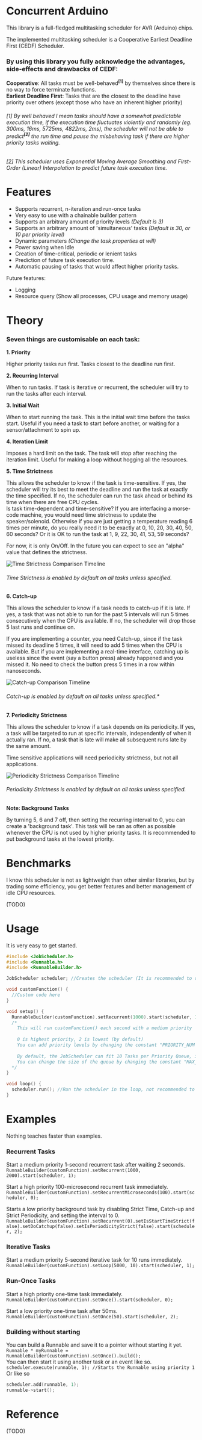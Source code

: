 # Concurrent Arduino
This library is a full-fledged multitasking scheduler for AVR (Arduino) chips.  

The implemented multitasking scheduler is a Cooperative Earliest Deadline First (CEDF) Scheduler.  

### By using this library you fully acknowledge the advantages, side-effects and drawbacks of CEDF:  
**Cooperative**: All tasks must be well-behaved<sup>**[1]**</sup> by themselves since there is no way to force terminate functions.  
**Earliest Deadline First**: Tasks that are the closest to the deadline have priority over others (except those who have an inherent higher priority)  

###### [1] *By well behaved I mean tasks should have a somewhat predictable execution time, if the execution time fluctuates violently and randomly (eg. 300ms, 16ms, 5725ms, 4822ms, 2ms), the scheduler will not be able to predict*<sup>**[2]**</sup> *the run time and pause the misbehaving task if there are higher priority tasks waiting.*  
###### [2] *This scheduler uses Exponential Moving Average Smoothing and First-Order (Linear) Interpolation to predict future task execution time.*

# Features

* Supports recurrent, n-iteration and run-once tasks
* Very easy to use with a chainable builder pattern
* Supports an arbitrary amount of priority levels *(Default is 3)*
* Supports an arbitrary amount of 'simultaneous' tasks *(Default is 30, or 10 per priority level)*
* Dynamic parameters *(Change the task properties at will)*
* Power saving when Idle
* Creation of time-critical, periodic or lenient tasks
* Prediction of future task execution time.
* Automatic pausing of tasks that would affect higher priority tasks.

Future features:

* Logging
* Resource query (Show all processes, CPU usage and memory usage)

# Theory

### Seven things are customisable on each task:

**1. Priority**

   Higher priority tasks run first. Tasks closest to the deadline run first.

**2. Recurring Interval**

   When to run tasks. If task is iterative or recurrent, the scheduler will try to run the tasks after each interval.

**3. Initial Wait**

   When to start running the task. This is the initial wait time before the tasks start. Useful if you need a task to start before another, or waiting for a sensor/attachment to spin up.

**4. Iteration Limit**

  Imposes a hard limit on the task. The task will stop after reaching the iteration limit. Useful for making a loop without hogging all the resources.

**5. Time Strictness**

  This allows the scheduler to know if the task is time-sensitive. If yes, the scheduler will try its best to meet the deadline and run the task at exactly the time specified. If no, the scheduler can run the task ahead or behind its time when there are free CPU cycles.      
  Is task time-dependent and time-sensitive? If you are interfacing a morse-code machine, you would need time strictness to update the speaker/solenoid. Otherwise if you are just getting a temperature reading 6 times per minute, do you really need it to be exactly at 0, 10, 20, 30, 40, 50, 60 seconds? Or it is OK to run the task at 1, 9, 22, 30, 41, 53, 59 seconds?
  
  For now, it is only On/Off. In the future you can expect to see an "alpha" value that defines the strictness.
  
  ![Time Strictness Comparison Timeline](https://github.com/bloc97/ConcurrentArduino/blob/master/img/Strict.png "Time Strictness Comparison Timeline")

  ###### Time Strictness is enabled by default on all tasks unless specified.

**6. Catch-up**

  This allows the scheduler to know if a task needs to catch-up if it is late. If yes, a task that was not able to run for the past 5 intervals will run 5 times consecutively when the CPU is available. If no, the scheduler will drop those 5 last runs and continue on.
  
  If you are implementing a counter, you need Catch-up, since if the task missed its deadline 5 times, it will need to add 5 times when the CPU is available. But if you are implementing a real-time interface, catching up is useless since the event (say a button press) already happened and you missed it. No need to check the button press 5 times in a row within nanoseconds.
  
  ![Catch-up Comparison Timeline](https://github.com/bloc97/ConcurrentArduino/blob/master/img/Catchup.png "Catch-up Comparison Timeline")
  
  ###### Catch-up is enabled by default on all tasks unless specified.*


**7. Periodicity Strictness**

  This allows the scheduler to know if a task depends on its periodicity. If yes, a task will be targeted to run at specific intervals, independently of when it actually ran. If no, a task that is late will make all subsequent runs late by the same amount.
  
  Time sensitive applications will need periodicity strictness, but not all applications.
  
  ![Periodicity Strictness Comparison Timeline](https://github.com/bloc97/ConcurrentArduino/blob/master/img/Periodicity.png "Periodicity Strictness Comparison Timeline")
  
  ###### Periodicity Strictness is enabled by default on all tasks unless specified.

**Note: Background Tasks**

  By turning 5, 6 and 7 off, then setting the recurring interval to 0, you can create a 'background task'. This task will be ran as often as possible whenever the CPU is not used by higher priority tasks. It is recommended to put background tasks at the lowest priority.

# Benchmarks

  I know this scheduler is not as lightweight than other similar libraries, but by trading some efficiency, you get better features and better management of idle CPU resources.

(TODO)

# Usage
It is very easy to get started.

```cpp
#include <JobScheduler.h>
#include <Runnable.h>
#include <RunnableBuilder.h>

JobScheduler scheduler; //Creates the scheduler (It is recommended to only have one)

void customFunction() {
  //Custom code here
}

void setup() {
  RunnableBuilder(customFunction).setRecurrent(1000).start(scheduler, 1);
  /*
    This will run customFunction() each second with a medium priority
    
    0 is highest priority, 2 is lowest (by default)
    You can add priority levels by changing the constant "PRIORITY_NUM = 3" in JobScheduler.h
    
    By default, the JobScheduler can fit 10 Tasks per Priority Queue, if a queue is full, adding a task will do nothing.
    You can change the size of the queue by changing the constant "MAX_JOBS = 10" in JobScheduler.h
  */
}

void loop() {
  scheduler.run(); //Run the scheduler in the loop, not recommended to run anything else in the main loop as it might interfere with the scheduler.
}

```

# Examples

Nothing teaches faster than examples.

### Recurrent Tasks

Start a medium priority 1-second recurrent task after waiting 2 seconds.  
`RunnableBuilder(customFunction).setRecurrent(1000, 2000).start(scheduler, 1);`

Start a high priority 100-microsecond recurrent task immediately.  
`RunnableBuilder(customFunction).setRecurrentMicroseconds(100).start(scheduler, 0);`

Starts a low priority background task by disabling Strict Time, Catch-up and Strict Periodicity, and setting the interval to 0.  
`RunnableBuilder(customFunction).setRecurrent(0).setIsStartTimeStrict(false).setDoCatchup(false).setIsPeriodicityStrict(false).start(scheduler, 2);`

### Iterative Tasks

Start a medium priority 5-second iterative task for 10 runs immediately.  
`RunnableBuilder(customFunction).setLoop(5000, 10).start(scheduler, 1);`

### Run-Once Tasks

Start a high priority one-time task immediately.  
`RunnableBuilder(customFunction).setOnce().start(scheduler, 0);`

Start a low priority one-time task after 50ms.  
`RunnableBuilder(customFunction).setOnce(50).start(scheduler, 2);`

### Building without starting

You can build a Runnable and save it to a pointer without starting it yet.  
`Runnable * myRunnable = RunnableBuilder(customFunction).setOnce().build();`  
You can then start it using another task or an event like so.  
`scheduler.execute(runnable, 1); //Starts the Runnable using priority 1`  
Or like so  
```cpp
scheduler.add(runnable, 1);
runnable->start();
```

# Reference

(TODO)
